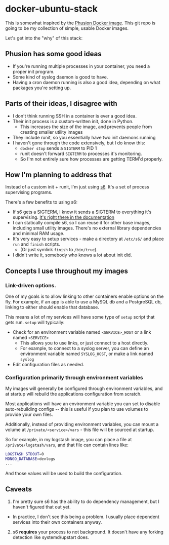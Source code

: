 # docker-ubuntu-stack

This is somewhat inspired by the [Phusion Docker image](https://phusion.github.io/baseimage-docker/). This git repo is going to be my collection of simple, usable Docker images.

Let's get into the "why" of this stack:

## Phusion has some good ideas

* If you're running multiple processes in your container, you need a proper init program.
* Some kind of syslog daemon is good to have.
* Having a cron daemon running is also a good idea, depending on what packages you're setting up.

## Parts of their ideas, I disagree with

* I don't think running SSH in a container is ever a good idea.
* Their init process is a custom-written init, done in Python.
  * This increases the size of the image, and prevents people from creating smaller utility images
* They include runit, so you essentially have two init daemons running
* I haven't gone through the code extensively, but I do know this:
  * `docker stop` sends a `SIGTERM` to PID 1
  * runit doesn't forward `SIGTERM` to processes it's monitoring.
  * So I'm not entirely sure how processes are getting TERM'd properly.

## How I'm planning to address that

Instead of a custom init + runit, I'm just using [s6](http://www.skarnet.org/software/s6/index.html). It's a set of process supervising programs.

There's a few benefits to using s6:

* If s6 gets a SIGTERM, I know it sends a SIGTERM to everything it's supervising. [It's right there in the documentation](http://www.skarnet.org/software/s6/s6-svscan.html)
* I can statically compile s6, so I can reuse it for other base images, including small utility images. There's no external library dependencies and minimal RAM usage.
* It's very easy to setup services - make a directory at `/etc/s6/` and place `run` and `finish` scripts.
  * (Or just symlink `finish` to `/bin/true`).
* I didn't write it, somebody who knows a lot about init did.

## Concepts I use throughout my images

### Link-driven options.

One of my goals is to allow linking to other containers enable options on the fly. For example,
if an app is able to use a MySQL db and a PostgreSQL db, linking to either should enable that
database.

This means a lot of my services will have some type of `setup` script that gets run. `setup`
will typically:

* Check for an environment variable named `<SERVICE>_HOST` or a link named `<SERVICE>`
  * This allows you to use links, or just connect to a host directly.
  * For example, to connect to a syslog server, you can define an environment variable
    named `SYSLOG_HOST`, or make a link named `syslog`
* Edit configuration files as needed.

### Configuration primarily through environment variables

My images will generally be configured through environment variables, and at startup will rebuild
the applications configuration from scratch.

Most applications will have an environment variable you can set to disable auto-rebuilding 
configs -- this is useful if you plan to use volumes to provide your own files.

Additionally, instead of providing environment variables, you can mount a volume at
`/private/<service>/vars` - this file will be sourced at startup.

So for example, in my logstash image, you can place a file at `/private/logstash/vars`, and
that file can contain lines like:

```bash
LOGSTASH_STDOUT=0
MONGO_DATABASE=devlogs
...
```

And those values will be used to build the configuration.

## Caveats

1. I'm pretty sure s6 has the ability to do dependency management, but I haven't figured that out yet.
  * In practice, I don't see this being a problem. I usually place dependent services into their own containers anyway.
2. s6 **requires** your process to not background. It doesn't have any forking detection like systemd/upstart does.

